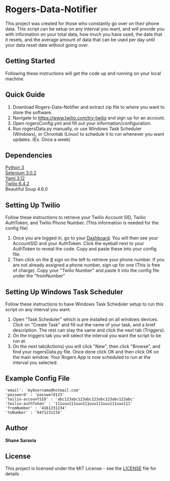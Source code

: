 # Rogers-Data-Notifier
This project was created for those who constantly go over on their phone data. This script can be setup on any interval you want, and will provide you with information on your total data, how much you have used, the date that it resets, and the average amount of data that can be used per day until your data reset date without going over.

## Getting Started
Following these instructions will get the code up and running on your local machine.

## Quick Guide
1. Download Rogers-Data-Notifier and extract zip file to where you want to store the software.
2. Navigate to https://www.twilio.com/try-twilio and sign up for an account.
3. Open rogersConfig.yml and fill out your information/configuration.
4. Run rogersData.py manually, or use Windows Task Scheduler (Windows), or Chrontab (Linux) to schedule it to run whenever you want updates. (Ex. Once a week)

## Dependencies
[Python 3](https://www.python.org/)  
[Selenium 3.0.2](http://www.seleniumhq.org/)  
[Yaml 3.12](http://www.yaml.org/start.html)  
[Twilio 6.4.2](https://www.twilio.com/docs/libraries/python)  
Beautiful Soup 4.6.0

## Setting Up Twilio
Follow these instructions to retrieve your Twilio Account SID, Twilio AuthToken, and Twilio Phone Number. (This information is needed for the config file)

1. Once you are logged in, go to your [Dashboard](https://www.twilio.com/console). You will then see your AccountSID and your AuthToken. Click the eyeball next to your AuthToken to reveal the code. Copy and paste these into your config file.
2. Then click on the [#](https://www.twilio.com/console/phone-numbers/incoming) sign on the left to retrieve your phone number. If you are not already assigned a phone number, sign up for one (This is free of charge). Copy your "Twilio Number" and paste it into the config file under the "fromNumber"

## Setting Up Windows Task Scheduler
Follow these instructions to have Windows Task Scheduler setup to run this script on any interval you want.

1. Open "Task Scheduler" which is pre installed on all windows devices. Click on "Create Task" and fill out the name of your task, and a brief description. The rest can stay the same and click the next tab (Triggers).
2. On the triggers tab you will select the interval you want the script to be run at.
3. On the next tab(Actions) you will click "New", then click "Browse", and find your rogersData.py file. Once done click OK and then click OK on the main window. Your Rogers App is now scheduled to run at the interval you selected.

## Example Config File
```
'email': 'myUsername@hotmail.com'
'password' : 'password123'
'twilio-accountSID' : 'abc123abc123abc123abc123abc123abc'
'twilio-authToken' : '111uuu111uuu111uuu111uuu111uuu111'
'fromNumber' : '4161231234'
'toNumber' : '6471231234'
```
## Author
**Shane Saravia**

## License
This project is licensed under the MIT License - see the [LICENSE](https://github.com/shanesaravia/Rogers-Data-Notifier/blob/master/LICENSE) file for details
